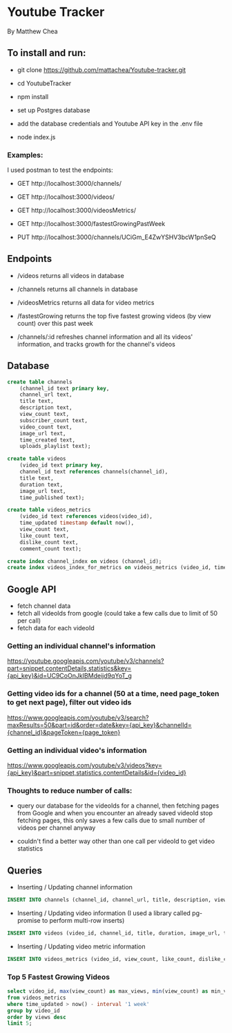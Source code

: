 # Youtube Tracker

By Matthew Chea

## To install and run:

- git clone https://github.com/mattachea/Youtube-tracker.git

- cd YoutubeTracker

- npm install

- set up Postgres database

- add the database credentials and Youtube API key in the .env file

- node index.js

### Examples:

I used postman to test the endpoints:

- GET http://localhost:3000/channels/

- GET http://localhost:3000/videos/

- GET http://localhost:3000/videosMetrics/

- GET http://localhost:3000/fastestGrowingPastWeek

- PUT http://localhost:3000/channels/UCiGm_E4ZwYSHV3bcW1pnSeQ

## Endpoints

- /videos
  returns all videos in database

- /channels
  returns all channels in database

- /videosMetrics
  returns all data for video metrics

- /fastestGrowing
  returns the top five fastest growing videos (by view count) over this past week

- /channels/:id
  refreshes channel information and all its videos' information, and tracks growth for the channel's videos

## Database

```sql
create table channels
    (channel_id text primary key,
    channel_url text,
    title text,
    description text,
    view_count text,
    subscriber_count text,
    video_count text,
    image_url text,
    time_created text,
    uploads_playlist text);

create table videos
    (video_id text primary key,
    channel_id text references channels(channel_id),
    title text,
    duration text,
    image_url text,
    time_published text);

create table videos_metrics
    (video_id text references videos(video_id),
    time_updated timestamp default now(),
    view_count text,
    like_count text,
    dislike_count text,
    comment_count text);

create index channel_index on videos (channel_id);
create index videos_index_for_metrics on videos_metrics (video_id, time_updated);

```

## Google API

- fetch channel data
- fetch all videoIds from google (could take a few calls due to limit of 50 per call)
- fetch data for each videoId

### Getting an individual channel's information

https://youtube.googleapis.com/youtube/v3/channels?part=snippet,contentDetails,statistics&key={api_key}&id=UC9CoOnJkIBMdeijd9qYoT_g

### Getting video ids for a channel (50 at a time, need page_token to get next page), filter out video ids

https://www.googleapis.com/youtube/v3/search?maxResults=50&part=id&order=date&key={api_key}&channelId={channel_id}&pageToken={page_token}

### Getting an individual video's information

https://www.googleapis.com/youtube/v3/videos?key={api_key}&part=snippet,statistics,contentDetails&id={video_id}

### Thoughts to reduce number of calls:

- query our database for the videoIds for a channel, then fetching pages from Google and when you encounter an already saved videoId stop fetching pages, this only saves a few calls due to small number of videos per channel anyway

- couldn't find a better way other than one call per videoId to get video statistics

## Queries

- Inserting / Updating channel information

```sql
INSERT INTO channels (channel_id, channel_url, title, description, view_count, subscriber_count, video_count, image_url, time_created) VALUES($1, $2, $3, $4, $5, $6, $7, $8, $9) ON CONFLICT (channel_id) DO UPDATE SET (channel_id, channel_url, title, description, view_count, subscriber_count, video_count, image_url, time_created) = ($1, $2, $3, $4, $5, $6, $7, $8, $9)
```

- Inserting / Updating video information (I used a library called pg-promise to perform multi-row inserts)

```sql
INSERT INTO videos (video_id, channel_id, title, duration, image_url, time_published) VALUES ($1, $2, $3, $4, $5, $6) ON CONFLICT (video_id) DO UPDATE SET (title, duration, image_url, time_published) = ($3, $4, $5, $6)
```

- Inserting / Updating video metric information

```sql
INSERT INTO videos_metrics (video_id, view_count, like_count, dislike_count, comment_count) VALUES ($1, $2, $3, $4, $5)
```

### Top 5 Fastest Growing Videos

```sql
select video_id, max(view_count) as max_views, min(view_count) as min_views, max(view_count)::INTEGER-min(view_count)::INTEGER as new_views
from videos_metrics
where time_updated > now() - interval '1 week'
group by video_id
order by views desc
limit 5;
```

